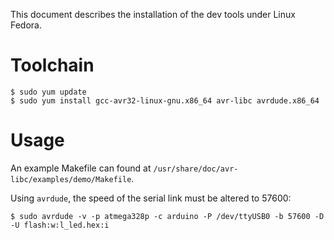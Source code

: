 This document describes the installation of the dev tools under Linux Fedora.

# Toolchain

```
$ sudo yum update
$ sudo yum install gcc-avr32-linux-gnu.x86_64 avr-libc avrdude.x86_64
```

# Usage

An example Makefile can found at ``/usr/share/doc/avr-libc/examples/demo/Makefile``.

Using ``avrdude``, the speed of the serial link must be altered to 57600:

```
$ sudo avrdude -v -p atmega328p -c arduino -P /dev/ttyUSB0 -b 57600 -D -U flash:w:l_led.hex:i
```
